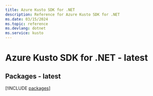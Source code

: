 ```yaml
---
title: Azure Kusto SDK for .NET
description: Reference for Azure Kusto SDK for .NET
ms.date: 03/15/2024
ms.topic: reference
ms.devlang: dotnet
ms.service: kusto
---
```

# Azure Kusto SDK for .NET - latest
## Packages - latest
[!INCLUDE [packages](kusto-index.md)]